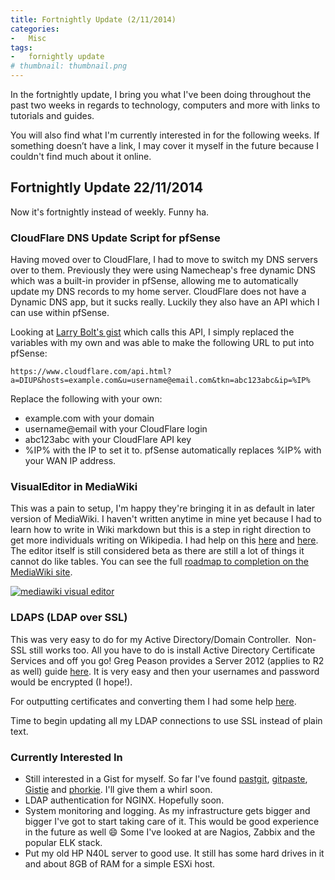 ```yaml
---
title: Fortnightly Update (2/11/2014)
categories:
-   Misc
tags:
-   fornightly update
# thumbnail: thumbnail.png
---
```


In the fortnightly update, I bring you what I've been doing throughout the past two weeks in regards to technology, computers and more with links to tutorials and guides.

You will also find what I'm currently interested in for the following weeks. If something doesn’t have a link, I may cover it myself in the future because I couldn't find much about it online.

<!-- more -->

## Fortnightly Update 22/11/2014

Now it's fortnightly instead of weekly. Funny ha.

### CloudFlare DNS Update Script for pfSense

Having moved over to CloudFlare, I had to move to switch my DNS servers over to them. Previously they were using Namecheap's free dynamic DNS which was a built-in provider in pfSense, allowing me to automatically update my DNS records to my home server. CloudFlare does not have a Dynamic DNS app, but it sucks really. Luckily they also have an API which I can use within pfSense.

Looking at [Larry Bolt's gist](https://gist.github.com/larrybolt/6295160) which calls this API, I simply replaced the variables with my own and was able to make the following URL to put into pfSense:

```config
https://www.cloudflare.com/api.html?a=DIUP&hosts=example.com&u=username@email.com&tkn=abc123abc&ip=%IP%
```

Replace the following with your own:

*   example.com with your domain
*   username@email with your CloudFlare login
*   abc123abc with your CloudFlare API key
*   %IP% with the IP to set it to. pfSense automatically replaces %IP% with your WAN IP address.

### VisualEditor in MediaWiki

This was a pain to setup, I'm happy they're bringing it in as default in later version of MediaWiki. I haven't written anytime in mine yet because I had to learn how to write in Wiki markdown but this is a step in right direction to get more individuals writing on Wikipedia. I had help on this [here](http://www.mediawiki.org/wiki/Extension:VisualEditor) and [here](http://edutechwiki.unige.ch/en/VisualEditor). The editor itself is still considered beta as there are still a lot of things it cannot do like tables. You can see the full [roadmap to completion on the MediaWiki site](http://www.mediawiki.org/wiki/VisualEditor/Roadmap).

[![mediawiki visual editor]({{page.images}}capture7.png)]({{page.images}}capture7.png)

### LDAPS (LDAP over SSL)

This was very easy to do for my Active Directory/Domain Controller.  Non-SSL still works too. All you have to do is install Active Directory Certificate Services and off you go! Greg Peason provides a Server 2012 (applies to R2 as well) guide [here](http://gregtechnobabble.blogspot.com.au/2012/11/enabling-ldap-ssl-in-windows-2012-part-1.html). It is very easy and then your usernames and password would be encrypted (I hope!).

For outputting certificates and converting them I had some help [here](https://confluence.atlassian.com/display/DOC/Configuring+an+SSL+Connection+to+Active+Directory).

Time to begin updating all my LDAP connections to use SSL instead of plain text.

### Currently Interested In

*   Still interested in a Gist for myself. So far I've found [pastgit](https://github.com/mmikulicic/pastgit), [gitpaste](https://github.com/justinvh/gitpaste), [Gistie](https://github.com/gmarik/Gistie) and [phorkie](https://github.com/cweiske/phorkie). I'll give them a whirl soon.
*   LDAP authentication for NGINX. Hopefully soon.
*   System monitoring and logging. As my infrastructure gets bigger and bigger I've got to start taking care of it. This would be good experience in the future as well :smile: Some I've looked at are Nagios, Zabbix and the popular ELK stack.
*   Put my old HP N40L server to good use. It still has some hard drives in it and about 8GB of RAM for a simple ESXi host.
